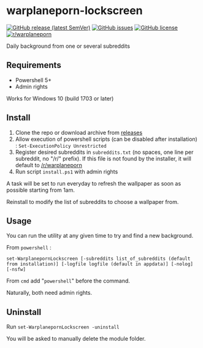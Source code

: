 # warplaneporn-lockscreen

[![GitHub release (latest SemVer)](https://img.shields.io/github/v/release/viccol961/warplaneporn-lockscreen?sort=semver)](https://github.com/viccol961/warplaneporn-lockscreen/releases)
[![GitHub issues](https://img.shields.io/github/issues/viccol961/warplaneporn-lockscreen)](https://github.com/viccol961/warplaneporn-lockscreen/issues)
[![GitHub license](https://img.shields.io/github/license/viccol961/warplaneporn-lockscreen)](https://github.com/viccol961/warplaneporn-lockscreen/blob/master/LICENSE)
[![r/warplaneporn](https://img.shields.io/static/v1?label=r/&message=warplaneporn&color=informational)](https://reddit.com/r/warplaneporn)

Daily background from one or several subreddits

## Requirements

* Powershell 5+
* Admin rights

Works for Windows 10 (build 1703 or later)

## Install

1. Clone the repo or download archive from [releases](https://github.com/viccol961/warplaneporn-lockscreen/releases)
2. Allow execution of powershell scripts (can be disabled after installation) : `Set-ExecutionPolicy Unrestricted`
3. Register desired subreddits in `subreddits.txt` (no spaces, one line per subreddit, no "/r/" prefix). If this file is not found by the installer, it will default to [/r/warplaneporn](https://reddit.com/r/warplaneporn)
4. Run script `install.ps1` with admin rights

A task will be set to run everyday to refresh the wallpaper as soon as possible starting from 1am.

Reinstall to modify the list of subreddits to choose a wallpaper from.

## Usage

You can run the utility at any given time to try and find a new background.

From `powershell` :

```
set-WarplanepornLockscreen [-subreddits list_of_subreddits (default from installation)] [-logfile logfile (default in appdata)] [-nolog] [-nsfw]
```

From `cmd` add "`powershell`" before the command.

Naturally, both need admin rights.

## Uninstall

Run `set-WarplanepornLockscreen -uninstall`

You will be asked to manually delete the module folder.
